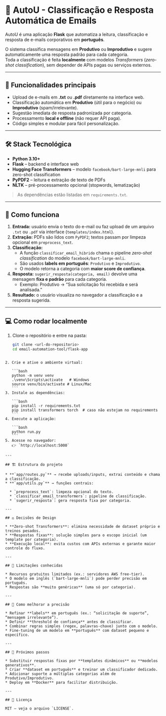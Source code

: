 # 📧 AutoU - Classificação e Resposta Automática de Emails  

AutoU é uma aplicação **Flask** que automatiza a leitura, classificação e resposta de e-mails corporativos em **português**.  

O sistema classifica mensagens em **Produtivo** ou **Improdutivo** e sugere automaticamente uma resposta padrão para cada categoria.  
Toda a classificação é feita **localmente** com modelos *Transformers* (*zero-shot classification*), sem depender de APIs pagas ou serviços externos.  

---

## 🚀 Funcionalidades principais
- Upload de e-mails em **.txt** ou **.pdf** diretamente na interface web.
- Classificação automática em **Produtivo** (útil para o negócio) ou **Improdutivo** (spam/irrelevante).
- Sugestão imediata de resposta padronizada por categoria.
- Processamento **local e offline** (não requer API paga).
- Código simples e modular para fácil personalização.  

---

## 🛠️ Stack Tecnológica
- **Python 3.10+**
- **Flask** – backend e interface web
- **Hugging Face Transformers** – modelo `facebook/bart-large-mnli` para zero-shot classification
- **PyPDF2** – leitura e extração de texto de PDFs
- **NLTK** – pré-processamento opcional (stopwords, lematização)

> As dependências estão listadas em `requirements.txt`.

---

## 🔄 Como funciona
1. **Entrada:** usuário envia o texto do e-mail ou faz upload de um arquivo `.txt` ou `.pdf` via interface (`templates/index.html`).
2. **Extração:** PDFs são lidos com `PyPDF2`; textos passam por limpeza opcional em `preprocess_text`.
3. **Classificação:**  
   - A função `classificar_email_hibrido` chama o pipeline *zero-shot classification* do modelo `facebook/bart-large-mnli`.  
   - São usados **labels em português**: `Produtivo` e `Improdutivo`.  
   - O modelo retorna a categoria com **maior score de confiança**.
4. **Resposta:** `sugerir_resposta(categoria, email)` devolve uma mensagem **fixa e padrão** para cada categoria.  
   - Exemplo: Produtivo → “Sua solicitação foi recebida e será analisada.”  
5. **Resultado:** o usuário visualiza no navegador a classificação e a resposta sugerida.

---

## 💻 Como rodar localmente
1. Clone o repositório e entre na pasta:  
   ```bash
   git clone <url-do-repositorio>
   cd email-automation-tool/flask-app
````

2. Crie e ative o ambiente virtual:

   ```bash
   python -m venv venv
   .\venv\Scripts\activate   # Windows
   source venv/bin/activate # Linux/Mac
   ```
3. Instale as dependências:

   ```bash
   pip install -r requirements.txt
   pip install transformers torch  # caso não estejam no requirements
   ```
4. Execute a aplicação:

   ```bash
   python run.py
   ```
5. Acesse no navegador:
   👉 `http://localhost:5000`

---

## 🏗️ Estrutura do projeto

* **`app/routes.py`** → recebe uploads/inputs, extrai conteúdo e chama a classificação.
* **`app/utils.py`** → funções centrais:

  * `preprocess_text`: limpeza opcional do texto.
  * `classificar_email_transformers`: pipeline de classificação.
  * `sugerir_resposta`: gera resposta fixa por categoria.

---

## ⚖️ Decisões de Design

* **Zero-shot Transformers**: elimina necessidade de dataset próprio e treinos pesados.
* **Respostas fixas**: solução simples para o escopo inicial (um template por categoria).
* **Execução local**: evita custos com APIs externas e garante maior controle do fluxo.

---

## 🐞 Limitações conhecidas

* Recursos gratuitos limitados (ex.: servidores AWS free-tier).
* O modelo em inglês (`bart-large-mnli`) pode perder precisão em português.
* Respostas são **muito genéricas** (uma só por categoria).

---

## 🎯 Como melhorar a precisão

* Refinar **labels** em português (ex.: “solicitação de suporte”, “mensagem irrelevante”).
* Definir **threshold de confiança** antes de classificar.
* Combinar regras simples (regex, palavras-chave) junto com o modelo.
* Fine-tuning de um modelo em **português** com dataset pequeno e específico.

---

## 🔮 Próximos passos

* Substituir respostas fixas por **templates dinâmicos** ou **modelos generativos**.
* Criar **dataset em português** e treinar um classificador dedicado.
* Adicionar suporte a múltiplas categorias além de Produtivo/Improdutivo.
* Deploy em **Docker** para facilitar distribuição.

---

## 📜 Licença

MIT — veja o arquivo `LICENSE`.
